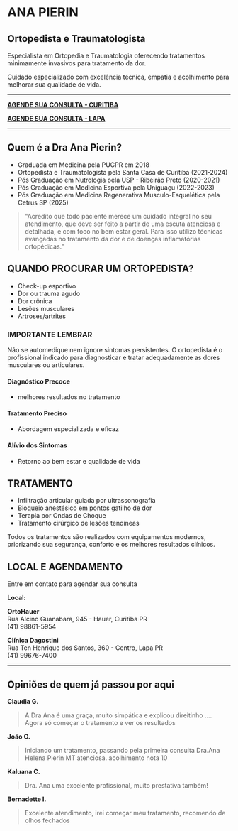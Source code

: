 # ANA PIERIN

## Ortopedista e Traumatologista

Especialista em Ortopedia e Traumatologia oferecendo tratamentos minimamente invasivos para tratamento da dor.

Cuidado especializado com excelência técnica, empatia e acolhimento para melhorar sua qualidade de vida.

---

**[AGENDE SUA CONSULTA - CURITIBA](#local-e-agendamento)**

**[AGENDE SUA CONSULTA - LAPA](#local-e-agendamento)**

---

## Quem é a Dra Ana Pierin?

- Graduada em Medicina pela PUCPR em 2018
- Ortopedista e Traumatologista pela Santa Casa de Curitiba (2021-2024)
- Pós Graduação em Nutrologia pela USP - Ribeirão Preto (2020-2021)
- Pós Graduação em Medicina Esportiva pela Uniguaçu (2022-2023)
- Pós Graduação em Medicina Regenerativa Musculo-Esquelética pela Cetrus SP (2025)

> "Acredito que todo paciente merece um cuidado integral no seu atendimento, que deve ser feito a partir de uma escuta atenciosa e detalhada, e com foco no bem estar geral. Para isso utilizo técnicas avançadas no tratamento da dor e de doenças inflamatórias ortopédicas."

## QUANDO PROCURAR UM ORTOPEDISTA?

- Check-up esportivo
- Dor ou trauma agudo
- Dor crônica
- Lesões musculares
- Artroses/artrites

### IMPORTANTE LEMBRAR

Não se automedique nem ignore sintomas persistentes.
O ortopedista é o profissional indicado para diagnosticar e tratar adequadamente as dores musculares ou articulares.

#### Diagnóstico Precoce

- melhores resultados no tratamento

#### Tratamento Preciso

- Abordagem especializada e eficaz

#### Alívio dos Sintomas

- Retorno ao bem estar e qualidade de vida

## TRATAMENTO

- Infiltração articular guiada por ultrassonografia
- Bloqueio anestésico em pontos gatilho de dor
- Terapia por Ondas de Choque
- Tratamento cirúrgico de lesões tendíneas

Todos os tratamentos são realizados com equipamentos modernos, priorizando sua segurança, conforto e os melhores resultados clínicos.

## LOCAL E AGENDAMENTO

Entre em contato para agendar sua consulta

**Local:**

**OrtoHauer**  
Rua Alcino Guanabara, 945 - Hauer, Curitiba PR  
(41) 98861-5954

**Clínica Dagostini**  
Rua Ten Henrique dos Santos, 360 - Centro, Lapa PR  
(41) 99676-7400

---

## Opiniões de quem já passou por aqui

**Claudia G.**
> A Dra Ana é uma graça, muito simpática e explicou direitinho …. Agora só começar o tratamento e ver os resultados

**João O.**
> Iniciando um tratamento, passando pela primeira consulta Dra.Ana Helena Pierin MT atenciosa. acolhimento nota 10

**Kaluana C.**
> Dra. Ana uma excelente profissional, muito prestativa também!

**Bernadette I.**
> Excelente atendimento, irei começar meu tratamento, recomendo de olhos fechados
